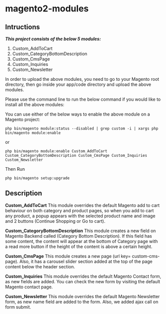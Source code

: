# magento2-modules
## Intructions
***This project consists of the below 5 modules:***
1. Custom_AddToCart
2. Custom_CategoryBottomDescription
3. Custom_CmsPage
4. Custom_Inquiries
5. Custom_Newsletter

In order to upload the above modules, you need to go to your Magento root directory, then go inside your app/code directory and upload the above modules.  

Please use the command line to run the below command if you would like to install all the above modules:

You can use either of the below ways to enable the above module on a Magento project:
```
php bin/magento module:status --disabled | grep custom -i | xargs php bin/magento module:enable
```
or

```
php bin/magento module:enable Custom_AddToCart Custom_CategoryBottomDescription Custom_CmsPage Custom_Inquiries Custom_Newsletter

```
Then Run

```
php bin/magento setup:upgrade
```
## Description
**Custom_AddToCart**
This module overrides the default Magento add to cart behaviour on both category and product pages, so when you add to cart any product, a popup appears with the selected product name and image and 2 buttons (Continue Shopping or Go to cart).

**Custom_CategoryBottomDescription**
This module creates a new field on Magento Backend called (Category Bottom Description). If this field has some content, the content will appear at the bottom of Category page with a read more button if the height of the content is above a certain height.

**Custom_CmsPage**
This module creates a new page (url key= custom-cms-page). Also, it has a carousel slider section added at the top of the page content below the header section.

**Custom_Inquiries**
This module overrides the default Magento Contact form, as new fields are added. You can check the new form by visiting the default Magento contact page.

**Custom_Newsletter**
This module overrides the default Magento Newsletter form, as new name field are added to the form. Also, we added ajax call on form submit.

